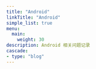 ```yaml
---
title: "Android"
linkTitle: "Android"
simple_list: true
menu:
  main:
    weight: 30
description: Android 相关问题记录
cascade:
- type: "blog"
---
```


